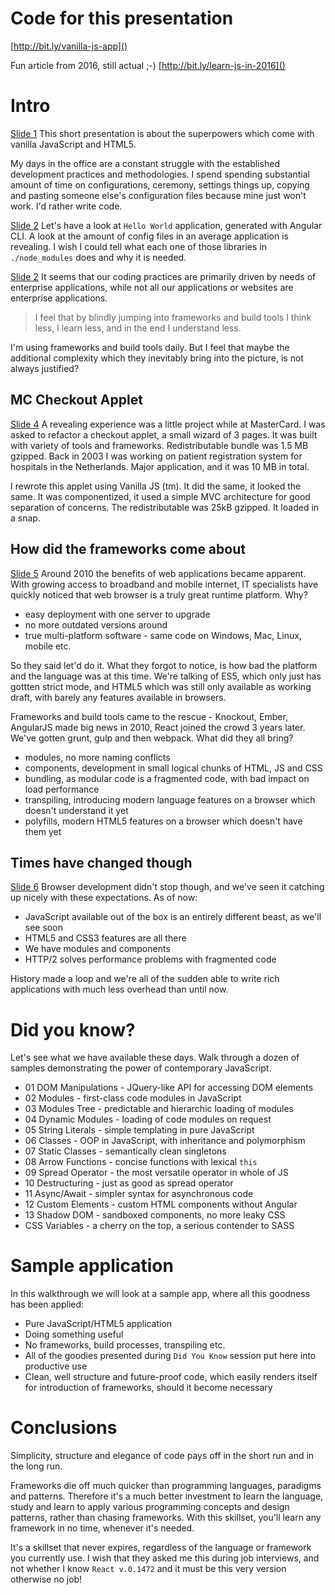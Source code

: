 # Code for this presentation
[http://bit.ly/vanilla-js-app]()

Fun article from 2016, still actual ;-)
[http://bit.ly/learn-js-in-2016]()


# Intro
[Slide 1]()
This short presentation is about the superpowers which come with vanilla JavaScript and HTML5.

My days in the office are a constant struggle with the established development practices and methodologies. I spend spending substantial amount of time on configurations, ceremony, settings things up, copying and pasting someone else's configuration files because mine just won't work. I'd rather write code.

[Slide 2]()
Let's have a look at `Hello World` application, generated with Angular CLI.
A look at the amount of config files in an average application is revealing.
I wish I could tell what each one of those libraries in `./node_modules` does and why it is needed.

[Slide 2]()
It seems that our coding practices are primarily driven by needs of enterprise applications, while not all our applications or websites are enterprise applications.

> I feel that by blindly jumping into frameworks and build tools I think less, I learn less, and in the end I understand less.

I'm using frameworks and build tools daily. But I feel that maybe the additional complexity which they inevitably bring into the picture, is not always justified?


## MC Checkout Applet
[Slide 4]()
A revealing experience was a little project while at MasterCard. I was asked to refactor a checkout applet, a small wizard of 3 pages. It was built with variety of tools and frameworks. Redistributable bundle was 1.5 MB gzipped. Back in 2003 I was working on patient registration system for hospitals in the Netherlands. Major application, and it was 10 MB in total.

I rewrote this applet using Vanilla JS (tm). It did the same, it looked the same. It was componentized, it used a simple MVC architecture for good separation of concerns. The redistributable was 25kB gzipped. It loaded in a snap.

## How did the frameworks come about
[Slide 5]()
Around 2010 the benefits of web applications became apparent. With growing access to broadband and mobile internet, IT specialists have quickly noticed that web browser is a truly great runtime platform. Why?

* easy deployment with one server to upgrade
* no more outdated versions around
* true multi-platform software - same code on Windows, Mac, Linux, mobile etc.

So they said let'd do it. What they forgot to notice, is how bad the platform and the language was at this time. We're talking of ES5, which only just has gottten strict mode, and HTML5 which was still only available as working draft, with barely any features available in browsers.

Frameworks and build tools came to the rescue - Knockout, Ember, AngularJS made big news in 2010, React joined the crowd 3 years later. We've gotten grunt, gulp and then webpack. What did they all bring?

* modules, no more naming conflicts
* components, development in small logical chunks of HTML, JS and CSS
* bundling, as modular code is a fragmented code, with bad impact on load performance
* transpiling, introducing modern language features on a browser which doesn't understand it yet
* polyfills, modern HTML5 features on a browser which doesn't have them yet


## Times have changed though
[Slide 6]()
Browser development didn't stop though, and we've seen it catching up nicely with these expectations. As of now:

* JavaScript available out of the box is an entirely different beast, as we'll see soon
* HTML5 and CSS3 features are all there
* We have modules and components
* HTTP/2 solves performance problems with fragmented code

History made a loop and we're all of the sudden able to write rich applications with much less overhead than until now.


# Did you know?
Let's see what we have available these days. Walk through a dozen of samples demonstrating the power of contemporary JavaScript.

* 01 DOM Manipulations - JQuery-like API for accessing DOM elements
* 02 Modules - first-class code modules in JavaScript
* 03 Modules Tree - predictable and hierarchic loading of modules
* 04 Dynamic Modules - loading of code modules on request
* 05 String Literals - simple templating in pure JavaScript
* 06 Classes - OOP in JavaScript, with inheritance and polymorphism
* 07 Static Classes - semantically clean singletons
* 08 Arrow Functions - concise functions with lexical `this`
* 09 Spread Operator - the most versatile operator in whole of JS
* 10 Destructuring - just as good as spread operator
* 11 Async/Await - simpler syntax for asynchronous code
* 12 Custom Elements - custom HTML components without Angular
* 13 Shadow DOM - sandboxed components, no more leaky CSS
* CSS Variables - a cherry on the top, a serious contender to SASS


# Sample application
In this walkthrough we will look at a sample app, where all this goodness has been applied:

* Pure JavaScript/HTML5 application
* Doing something useful
* No frameworks, build processes, transpiling etc.
* All of the goodies presented during `Did You Know` session
put here into productive use
* Clean, well structure and future-proof code, which easily renders itself for introduction of frameworks, should it become necessary



# Conclusions
Simplicity, structure and elegance of code pays off in the short run and in the long run.

Frameworks die off much quicker than programming languages, paradigms and patterns. Therefore it's a much better investment to learn the language, study and learn to apply various programming concepts and design patterns, rather than chasing frameworks. With this skillset, you'll learn any framework in no time, whenever it's needed.

It's a skillset that never expires, regardless of the language or framework you currently use. I wish that they asked me this during job interviews, and not whether I know `React v.0.1472` and it must be this very version otherwise no job!

